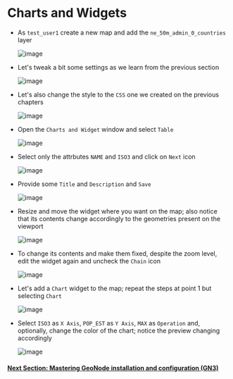 # Charts and Widgets

- As `test_user1` create a new map and add the `ne_50m_admin_0_countries` layer

    ![image](https://user-images.githubusercontent.com/1278021/137338921-ebfb1bd5-b397-4066-9aa4-0f519dc451f5.png)

- Let's tweak a bit some settings as we learn from the previous section

    ![image](https://user-images.githubusercontent.com/1278021/137339225-bc85f514-0e64-447e-aa16-4d357b7fbc5d.png)

- Let's also change the style to the `CSS` one we created on the previous chapters

    ![image](https://user-images.githubusercontent.com/1278021/137339339-8ebb4d96-b1c5-424b-a2b7-234e84c2b6d1.png)

- Open the `Charts and Widget` window and select `Table`

    ![image](https://user-images.githubusercontent.com/1278021/137339547-4f053404-e804-4fec-bd0d-8a6a06aeb0a1.png)

- Select only the attrbutes `NAME` and `ISO3` and click on `Next` icon

    ![image](https://user-images.githubusercontent.com/1278021/137339711-973f9879-4ca3-4753-a33b-88c78c564fbc.png)

- Provide some `Title` and `Description` and `Save`

    ![image](https://user-images.githubusercontent.com/1278021/137339859-80a3355d-48b0-432a-b6ed-ea8edc7018a2.png)

- Resize and move the widget where you want on the map; also notice that its contents change accordingly to the geometries present on the viewport

    ![image](https://user-images.githubusercontent.com/1278021/137340019-a6757d92-c632-43b5-9246-82856d27f0ab.png)

- To change its contents and make them fixed, despite the zoom level, edit the widget again and uncheck the `Chain` icon

    ![image](https://user-images.githubusercontent.com/1278021/137340270-64e10d62-1a2a-4893-b187-f73d495d5b44.png)

- Let's add a `Chart` widget to the map; repeat the steps at point 1 but selecting `Chart`

    ![image](https://user-images.githubusercontent.com/1278021/137340457-877d664e-7f1f-4579-8ca0-b7c20ac36482.png)

- Select `ISO3` as `X Axis`, `POP_EST` as `Y Axis`, `MAX` as `Operation` and, optionally, change the color of the chart; notice the preview changing accordingly

    ![image](https://user-images.githubusercontent.com/1278021/137340874-fad8716d-7d23-4844-b483-f0af4751d3fb.png)



#### [Next Section: Mastering GeoNode installation and configuration (GN3)](../../GN3)
